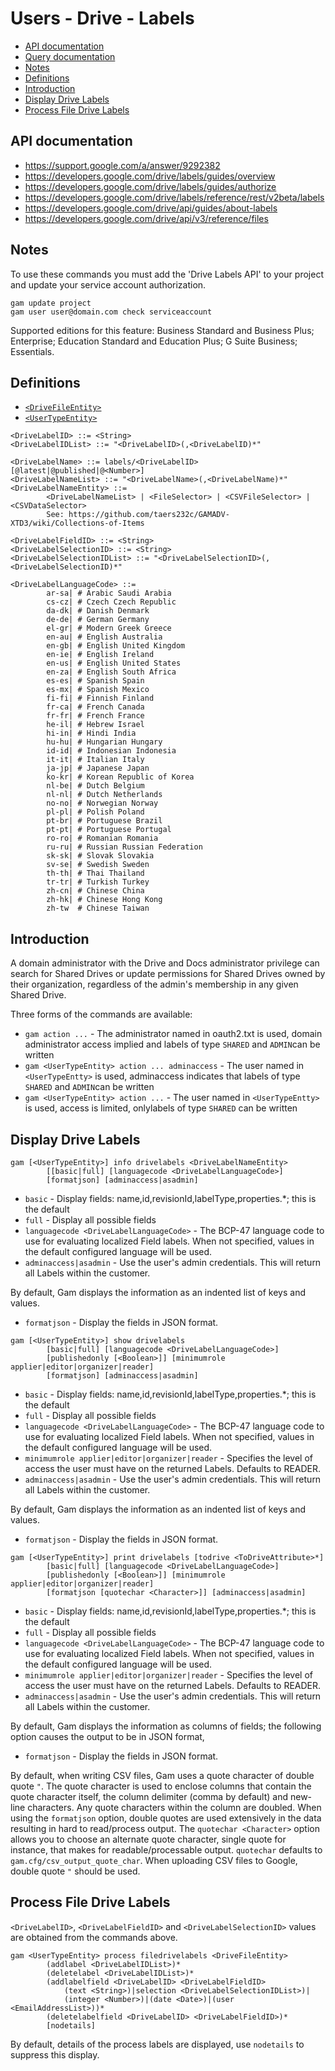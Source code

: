 # Users - Drive - Labels
- [API documentation](#api-documentation)
- [Query documentation](Users-Drive-Query)
- [Notes](#notes)
- [Definitions](#definitions)
- [Introduction](#introduction)
- [Display Drive Labels](#display-drive-labels)
- [Process File Drive Labels](#process-file-drive-labels)

## API documentation
* https://support.google.com/a/answer/9292382
* https://developers.google.com/drive/labels/guides/overview
* https://developers.google.com/drive/labels/guides/authorize
* https://developers.google.com/drive/labels/reference/rest/v2beta/labels
* https://developers.google.com/drive/api/guides/about-labels
* https://developers.google.com/drive/api/v3/reference/files

## Notes
To use these commands you must add the 'Drive Labels API' to your project and update your service account authorization.
```
gam update project
gam user user@domain.com check serviceaccount
```
Supported editions for this feature: Business Standard and Business Plus; Enterprise; Education Standard and Education Plus; G Suite Business; Essentials.

## Definitions
* [`<DriveFileEntity>`](Drive-File-Selection)
* [`<UserTypeEntity>`](Collections-of-Users)

```
<DriveLabelID> ::= <String>
<DriveLabelIDList> ::= "<DriveLabelID>(,<DriveLabelID)*"

<DriveLabelName> ::= labels/<DriveLabelID>[@latest|@published|@<Number>]
<DriveLabelNameList> ::= "<DriveLabelName>(,<DriveLabelName)*"
<DriveLabelNameEntity> ::=
        <DriveLabelNameList> | <FileSelector> | <CSVFileSelector> | <CSVDataSelector>
        See: https://github.com/taers232c/GAMADV-XTD3/wiki/Collections-of-Items

<DriveLabelFieldID> ::= <String>
<DriveLabelSelectionID> ::= <String>
<DriveLabelSelectionIDList> ::= "<DriveLabelSelectionID>(,<DriveLabelSelectionID)*"

<DriveLabelLanguageCode> ::=
        ar-sa| # Arabic Saudi Arabia
        cs-cz| # Czech Czech Republic
        da-dk| # Danish Denmark
        de-de| # German Germany
        el-gr| # Modern Greek Greece
        en-au| # English Australia
        en-gb| # English United Kingdom
        en-ie| # English Ireland
        en-us| # English United States
        en-za| # English South Africa
        es-es| # Spanish Spain
        es-mx| # Spanish Mexico
        fi-fi| # Finnish Finland
        fr-ca| # French Canada
        fr-fr| # French France
        he-il| # Hebrew Israel
        hi-in| # Hindi India
        hu-hu| # Hungarian Hungary
        id-id| # Indonesian Indonesia
        it-it| # Italian Italy
        ja-jp| # Japanese Japan
        ko-kr| # Korean Republic of Korea
        nl-be| # Dutch Belgium
        nl-nl| # Dutch Netherlands
        no-no| # Norwegian Norway
        pl-pl| # Polish Poland
        pt-br| # Portuguese Brazil
        pt-pt| # Portuguese Portugal
        ro-ro| # Romanian Romania
        ru-ru| # Russian Russian Federation
        sk-sk| # Slovak Slovakia
        sv-se| # Swedish Sweden
        th-th| # Thai Thailand
        tr-tr| # Turkish Turkey
        zh-cn| # Chinese China
        zh-hk| # Chinese Hong Kong
        zh-tw  # Chinese Taiwan
```

## Introduction
A domain administrator with the Drive and Docs administrator privilege can search for Shared Drives or update permissions for Shared Drives
owned by their organization, regardless of the admin's membership in any given Shared Drive.

Three forms of the commands are available:
* `gam action ...` - The administrator named in oauth2.txt is used, domain administrator access implied and labels of type `SHARED` and `ADMIN`can be written
* `gam <UserTypeEntity> action ... adminaccess` - The user named in `<UserTypeEntty>` is used, adminaccess indicates that labels of type `SHARED` and `ADMIN`can be written
* `gam <UserTypeEntity> action ...` - The user named in `<UserTypeEntty>` is used, access is limited, onlylabels of type `SHARED` can be written

## Display Drive Labels

```
gam [<UserTypeEntity>] info drivelabels <DriveLabelNameEntity>
        [[basic|full] [languagecode <DriveLabelLanguageCode>]
        [formatjson] [adminaccess|asadmin]
```
* `basic` - Display fields: name,id,revisionId,labelType,properties.*; this is the default
* `full` - Display all possible fields
* `languagecode <DriveLabelLanguageCode>` - The BCP-47 language code to use for evaluating localized Field labels. When not specified, values in the default configured language will be used.
* `adminaccess|asadmin` - Use the user's admin credentials. This will return all Labels within the customer.

By default, Gam displays the information as an indented list of keys and values.
* `formatjson` - Display the fields in JSON format.

```
gam [<UserTypeEntity>] show drivelabels
        [basic|full] [languagecode <DriveLabelLanguageCode>]
        [publishedonly [<Boolean>]] [minimumrole applier|editor|organizer|reader]
        [formatjson] [adminaccess|asadmin]
```
* `basic` - Display fields: name,id,revisionId,labelType,properties.*; this is the default
* `full` - Display all possible fields
* `languagecode <DriveLabelLanguageCode>` - The BCP-47 language code to use for evaluating localized Field labels. When not specified, values in the default configured language will be used.
* `minimumrole applier|editor|organizer|reader` - Specifies the level of access the user must have on the returned Labels. Defaults to READER.
* `adminaccess|asadmin` - Use the user's admin credentials. This will return all Labels within the customer.

By default, Gam displays the information as an indented list of keys and values.
* `formatjson` - Display the fields in JSON format.

```
gam [<UserTypeEntity>] print drivelabels [todrive <ToDriveAttribute>*]
        [basic|full] [languagecode <DriveLabelLanguageCode>]
        [publishedonly [<Boolean>]] [minimumrole applier|editor|organizer|reader]
        [formatjson [quotechar <Character>]] [adminaccess|asadmin]
```
* `basic` - Display fields: name,id,revisionId,labelType,properties.*; this is the default
* `full` - Display all possible fields
* `languagecode <DriveLabelLanguageCode>` - The BCP-47 language code to use for evaluating localized Field labels. When not specified, values in the default configured language will be used.
* `minimumrole applier|editor|organizer|reader` - Specifies the level of access the user must have on the returned Labels. Defaults to READER.
* `adminaccess|asadmin` - Use the user's admin credentials. This will return all Labels within the customer.

By default, Gam displays the information as columns of fields; the following option causes the output to be in JSON format,
* `formatjson` - Display the fields in JSON format.

By default, when writing CSV files, Gam uses a quote character of double quote `"`. The quote character is used to enclose columns that contain
the quote character itself, the column delimiter (comma by default) and new-line characters. Any quote characters within the column are doubled.
When using the `formatjson` option, double quotes are used extensively in the data resulting in hard to read/process output.
The `quotechar <Character>` option allows you to choose an alternate quote character, single quote for instance, that makes for readable/processable output.
`quotechar` defaults to `gam.cfg/csv_output_quote_char`. When uploading CSV files to Google, double quote `"` should be used.

## Process File Drive Labels
`<DriveLabelID>`, `<DriveLabelFieldID>` and `<DriveLabelSelectionID>` values are obtained from the commands above.
```
gam <UserTypeEntity> process filedrivelabels <DriveFileEntity>
        (addlabel <DriveLabelIDList>)*
        (deletelabel <DriveLabelIDList>)*
        (addlabelfield <DriveLabelID> <DriveLabelFieldID>
            (text <String>)|selection <DriveLabelSelectionIDList>)|
            (integer <Number>)|(date <Date>)|(user <EmailAddressList>))*
        (deletelabelfield <DriveLabelID> <DriveLabelFieldID>)*
        [nodetails]
```

By default, details of the process labels are displayed, use `nodetails` to suppress this display.

